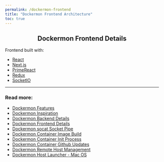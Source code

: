 ```yaml
---
permalink: /dockermon-frontend
title: "Dockermon Frontend Architecture"
toc: true
---
```


<h2 align="center">
 Dockermon Frontend Details
</h2>


Frontend built with:
- [React](https://reactjs.org)
- [Next.js](https://nextjs.org)
- [PrimeReact](https://www.primefaces.org/primereact)
- [Redux](https://redux.js.org/)
- [SocketIO](https://socket.io)



<hr />

### Read more:

- [Dockermon Features](/dockermon/dockermon-features)
- [Dockermon Inspiration](/dockermon/dockermon-inspiration)
- [Dockermon Backend Details](/dockermon/dockermon-backend)
- [Dockermon Frontend Details](/dockermon/dockermon-frontend)
- [Dockermon socat Socket Pipe](/dockermon/dockermon-socat)
- [Dockermon Container Image Build](/dockermon/dockermon-container-build)
- [Dockermon Container Init Process](/dockermon/dockermon-container-init)
- [Dockermon Container Github Updates](/dockermon/dockermon-remote-updates)
- [Dockermon Remote Host Management](/dockermon/dockermon-container-remote-hosts)
- [Dockermon Host Launcher - Mac OS](/dockermon/dockermon-host-launcher)

